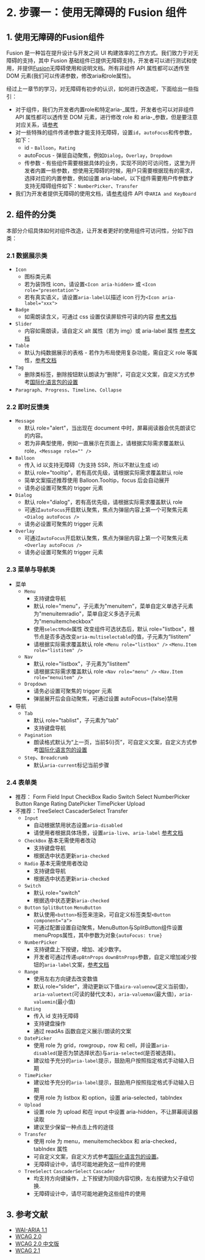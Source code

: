 # 2. 步骤一：使用无障碍的 Fusion 组件

## 1. 使用无障碍的Fusion组件

Fusion 是一种旨在提升设计与开发之间 UI 构建效率的工作方式。我们致力于对无障碍的支持，其中 Fusion 基础组件已提供无障碍支持，开发者可以进行测试和使用，并提供[Fusion](https://fusion.design/component)无障碍使用和说明文档。所有非组件 API 属性都可以透传至 DOM 元素\(我们可以传递参数，修改aria和role属性\)。

经过上一章节的学习，对无障碍有初步的认识，如何进行改造呢，下面给出一些指引：

* 对于组件，我们为开发者内置role和特定aria-_属性，开发者也可以对非组件 API 属性都可以透传至 DOM 元素，进行修改 role 和 aria-_参数，但是要注意对应关系，请[参考](../yi-bei-jing-jie-shao/wai-aria.md)
* 对一些特殊的组件传递参数才能支持无障碍，设置`id`，`autoFocus`和传参数，如下：
  * id - `Balloon`，`Rating`
  * autoFocus - 弹层自动聚焦，例如`Dialog`，`Overlay`，`Dropdown`
  * 传参数 - 有些组件需要根据具体的业务，实现不同的可访问性，这里为开发者内置一些参数，想使用无障碍的时候，用户只需要根据现有的需求，选择对应的内置参数，例如设置 aria-label，以下组件需要用户传参数才支持无障碍组件如下：`NumberPicker`、`Transfer`
* 我们为开发者提供无障碍的使用文档，请[参考](https://fusion.design/component)组件 API 中`ARIA and KeyBoard`

## 2. 组件的分类

本部分介绍具体如何对组件改造，让开发者更好的使用组件可访问性，分如下四类：

### 2.1 数据展示类

* `Icon`
  * 图标类元素
  * 若为装饰性 icon，请设置`<Icon aria-hidden>` 或 `<Icon role="presentation">`
  * 若有真实语义，请设置`aria-label`以描述 icon 行为`<Icon aria-label="xxx">`
* `Badge`
  * 如需朗读含义，可通过 css 设置仅读屏软件可读的内容 [参考文档](https://fusion.design/component/slider)
* `Slider`
  * 内容如需朗读，请自定义 alt 属性（若为 img）或 aria-label 属性 [参考文档](https://fusion.design/component/slider)
* `Table`
  * 默认为纯数据展示的表格 - 若作为布局使用复杂功能，需自定义 role 等属性，[参考文档](https://fusion.design/component/table)
* `Tag`
  * 删除类标签，删除按钮默认朗读为“删除”，可自定义文案，自定义方式参考[国际化语言包的设置](https://fusion.design/component/config-provider)
* `Paragraph`、`Progress`、`Timeline`、`Collapse`

### 2.2 即时反馈类

* `Message`
  * 默认 role="alert"，当出现在 document 中时，屏幕阅读器会优先朗读它的内容。 
  * 若为非典型使用，例如一直展示在页面上，请根据实际需求覆盖默认 role，`<Message role="" />`
* `Balloon`
  * 传入 id 以支持无障碍（为支持 SSR，所以不默认生成 id） 
  * 默认 role="tooltip"，若有高优先级，请根据实际需求覆盖默认 role 
  * 简单文案描述推荐使用 Balloon.Tooltip，focus 后会自动展开 
  * 请务必设置可聚焦的 trigger 元素
* `Dialog`
  * 默认 role="dialog"，若有高优先级，请根据实际需求覆盖默认 role 
  * 可通过`autoFocus`开启默认聚焦，焦点为弹层内容上第一个可聚焦元素 `<Dialog autoFocus />` 
  * 请务必设置可聚焦的 trigger 元素
* `Overlay`
  * 可通过`autoFocus`开启默认聚焦，焦点为弹层内容上第一个可聚焦元素 `<Overlay autoFocus />` 
  * 请务必设置可聚焦的 trigger 元素

### 2.3 菜单与导航类

* 菜单
  * `Menu`
    * 支持键盘导航
    * 默认 role="menu"，子元素为"menuitem"，菜单自定义单选子元素为"menuitemradio"，菜单自定义多选子元素为"menuitemcheckbox"
    * 使用`selectMode`属性 改变组件可选状态后，默认 role="listbox"，根节点是否多选改变`aria-multiselectable`的值，子元素为“listitem”
    * 请根据实际需求覆盖默认 role `<Menu role="listbox" />` `<Menu.Item role="listitem" />`
  * `Nav`
    * 默认 role="listbox"，子元素为"listitem"
    * 请根据实际需求覆盖默认 role `<Nav role="menu" />` `<Nav.Item role="menuitem" />`
  * `Dropdown`
    * 请务必设置可聚焦的 trigger 元素
    * 弹层展开后会自动聚焦，可通过设置 autoFocus={false}禁用
* 导航
  * `Tab`
    * 默认 role="tablist"，子元素为"tab"
    * 支持键盘导航
  * `Pagination`
    * 朗读格式默认为“上一页，当前${i}页”，可自定义文案，自定义方式参考[国际化语言包的设置](https://fusion.design/component/config-provider)
  * `Step`、`Breadcrumb`
    * 默认`aria-current`标记当前步骤

### 2.4 表单类

* 推荐： Form Field Input CheckBox Radio Switch Select NumberPicker Button Range Rating DatePicker TimePicker Upload
* 不推荐：TreeSelect CascaderSelect Transfer
  * `Input`
    * 自动根据禁用状态设置`aria-disabled`
    * 请使用者根据具体场景，设置`aria-live`、`aria-label` [参考文档](https://fusion.design/component/input)
  * `CheckBox` 基本无需使用者改动
    * 支持键盘导航
    * 根据选中状态更新`aria-checked`
  * `Radio` 基本无需使用者改动
    * 支持键盘导航
    * 根据选中状态更新`aria-checked`
  * `Switch`
    * 默认 role="switch"
    * 根据选中状态更新`aria-checked`
  * `Button` `SplitButton` `MenuButton`
    * 默认使用`<button>`标签来渲染，可自定义标签类型`<Button component="a">`
    * 可通过配置设置自动聚焦，MenuButton与SplitButton组件设置menuProps属性，其中参数为对象`{autoFocus: true}`
  * `NumberPicker`
    * 支持键盘上下按键，增加、减少数字。
    * 开发者可通过传递`upBtnProps` `downBtnProps`参数，自定义增加减少按钮的`aria-label`文案，[参考文档](https://fusion.design/component/number-picker)
  * `Range`
    * 使用左右方向键去改变数值
    * 默认 role=“slider”，滑动更新以下值`aira-valuenow`\(定义当前值\)，`aria-valuetext`\(可读的替代文本\)，`aria-valuemax`\(最大值\)，`aria-valuemin`\(最小值\)
  * `Rating`
    * 传入 id 支持无障碍
    * 支持键盘操作
    * 通过 readAs 函数自定义展示/朗读的文案
  * `DatePicker`
    * 使用 role 为 grid，rowgroup，row 和 cell，并设置`aria-disabled`\(是否为禁选择状态\)与`aria-selected`\(是否被选择\)。
    * 建议给予充分的`aria-label`提示，鼓励用户按照指定格式手动输入日期
  * `TimePicker` 
    * 建议给予充分的`aria-label`提示，鼓励用户按照指定格式手动输入日期
    * 使用 role 为 listbox 和 option，设置 aria-selected，tabIndex
  * `Upload`
    * 设置 role 为 upload 和在 input 中设置 aria-hidden，不让屏幕阅读器读取
    * 建议至少保留一种点击上传的途径
  * `Transfer`
    * 使用 role 为 menu，menuitemcheckbox 和 aria-checked，tabIndex 属性
    * 可自定义文案，自定义方式参考[国际化语言包的设置](https://fusion.design/component/config-provider)。
    * 无障碍设计中，请尽可能地避免这一组件的使用
  * `TreeSelect` `CascaderSelect` `Cascader`
    * 均支持方向键操作，上下按键为同级内容切换，左右按键为父子级切换.
    * 无障碍设计中，请尽可能地避免这些组件的使用

## 3. 参考文献

* [WAI-ARIA 1.1](https://www.w3.org/TR/wai-aria-1.1/#region)
* [WCAG 2.0](https://www.w3.org/TR/WCAG20/)
* [WCAG 2.0 中文版](https://www.w3.org/Translations/WCAG20-zh/)
* [WCAG 2.1](https://www.w3.org/TR/WCAG21/)


